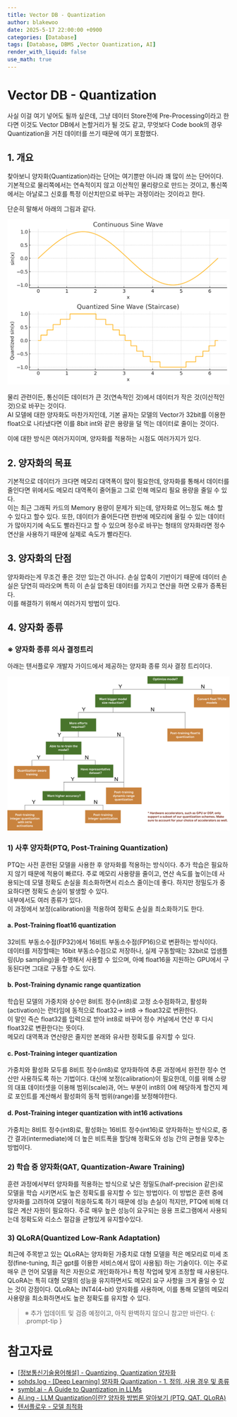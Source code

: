 ```yaml
---
title: Vector DB - Quantization
author: blakewoo
date: 2025-5-17 22:00:00 +0900
categories: [Database]
tags: [Database, DBMS ,Vector Quantization, AI]
render_with_liquid: false
use_math: true
---
```


# Vector DB - Quantization
사실 이걸 여기 넣어도 될까 싶은데, 그냥 데이터 Store전에 Pre-Processing이라고 한다면 이것도 Vector DB에서 논할거리가
될 것도 같고, 무엇보다 Code book의 경우 Quantization을 거친 데이터를 쓰기 때문에 여기 포함했다.

## 1. 개요
찾아보니 양자화(Quantization)라는 단어는 여기뿐만 아니라 꽤 많이 쓰는 단어이다. 기본적으로 물리쪽에서는
연속적이지 않고 이산적인 물리량으로 만드는 것이고, 통신쪽에서는 아날로그 신호를 특정 이산치만으로 바꾸는 과정이라는 것이라고 한다.

단순히 말해서 아래의 그림과 같다.

![img.png](/assets/blog/database/vectordb/quantization/img.png)

물리 관련이든, 통신이든 데이터가 큰 것(연속적인 것)에서 데이터가 작은 것(이산적인 것)으로 바꾸는 것이다.   
AI 모델에 대한 양자화도 마찬가지인데, 기본 골자는 모델의 Vector가 32bit를 이용한 float으로 나타냈다면
이를 8bit int와 같은 용량을 덜 먹는 데이터로 줄이는 것이다.

이에 대한 방식은 여러가지이며, 양자화를 적용하는 시점도 여러가지가 있다.

## 2. 양자화의 목표
기본적으로 데이터가 크다면 메모리 대역폭이 많이 필요한데, 양자화를 통해서 데이터를 줄인다면
위에서도 메모리 대역폭이 줄어들고 그로 인해 메모리 필요 용량을 줄일 수 있다.   
이는 최근 그래픽 카드의 Memory 용량이 문제가 되는데, 양자화로 어느정도 해소 할 수 있다고 할수 있다.
또한, 데이터가 줄어든다면 한번에 메모리에 올릴 수 있는 데이터가 많아지기에 속도도 빨라진다고 할 수 있으며
정수로 바꾸는 형태의 양자화라면 정수 연산을 사용하기 때문에 실제로 속도가 빨라진다.

## 3. 양자화의 단점
양자화라는게 무조건 좋은 것만 있는건 아니다. 손실 압축이 기반이기 때문에 데이터 손실은 당연히 따라오며
특히 이 손실 압축된 데이터를 가지고 연산을 하면 오류가 증폭된다.   
이를 해결하기 위해서 여러가지 방법이 있다.

## 4. 양자화 종류

### ※ 양자화 종류 의사 결정트리
아래는 텐서플로우 개발자 가이드에서 제공하는 양자화 종류 의사 결정 트리이다.

![img.png](/assets/blog/database/vectordb/quantization/img_1.png)

### 1) 사후 양자화(PTQ, Post-Training Quantization)
PTQ는 사전 훈련된 모델을 사용한 후 양자화를 적용하는 방식이다.
추가 학습은 필요하지 않기 때문에 적용이 빠르다. 주로 메모리 사용량을 줄이고, 연산 속도를 높이는데 사용되는데
모델 정확도 손실을 최소화하면서 리소스 줄이는데 좋다. 하지만 정밀도가 중요하다면 정확도 손실이 발생할 수 있다.   
내부에서도 여러 종류가 있다.   
이 과정에서 보정(calibration)을 적용하여 정확도 손실을 최소화하기도 한다.

#### a. Post-Training float16 quantization
32비트 부동소수점(FP32)에서 16비트 부동소수점(FP16)으로 변환하는 방식이다.   
데이터를 저장할때는 16bit 부동소수점으로 저장하나, 실제 구동할때는 32bit로 업샘플링(Up sampling)을 수행해서
사용할 수 있으며, 아예 float16을 지원하는 GPU에서 구동된다면 그대로 구동할 수도 있다.  

#### b. Post-Training dynamic range quantization
학습된 모델의 가중치와 상수만 8비트 정수(int8)로 고정 소수점화하고, 
활성화(activation)는 런타임에 동적으로 float32-> int8 -> float32로 변환한다.   
이 말인 즉슨 float32를 입력으로 받아 int8로 바꾸어 정수 커널에서 연산 후 다시 float32로 변환한다는 뜻이다.   
메모리 대역폭과 연산량은 줄지만 본래와 유사한 정확도를 유지할 수 있다.


#### c. Post-Training integer quantization
가중치와 활성화 모두를 8비트 정수(int8)로 양자화하여 추론 과정에서 완전한 정수 연산만 사용하도록 하는 기법이다.
대신에 보정(calibration)이 필요한데, 이를 위해 소량의 대표 데이터셋을 이용해
범위(scale)과, 어느 부분이 int8의 0에 해당하게 할건지 제로 포인트를 계산해서 활성화의 동적 범위(range)를 보정해야한다.


#### d. Post-Training integer quantization with int16 activations
가중치는 8비트 정수(int8)로, 활성화는 16비트 정수(int16)로 양자화하는 방식으로,
중간 결과(intermediate)에 더 높은 비트폭을 할당해 정확도와 성능 간의 균형을 맞추는 방법이다.


### 2) 학습 중 양자화(QAT, Quantization-Aware Training)
훈련 과정에서부터 양자화를 적용하는 방식으로 낮은 정밀도(half-precision 같은)로 모델을 학습 시키면서도
높은 정확도를 유지할 수 있는 방법이다. 이 방법은 훈련 중에 양자화를 고려하여 모델이 적응하도록 하기 때문에 성능 손실이 적지만,
PTQ에 비해 더 많은 계산 자원이 필요하다. 주로 매우 높은 성능이 요구되는 응용 프로그램에서 사용되는데 정확도와 리소스 절감을 균형있게 유지할수있다.


### 3) QLoRA(Quantized Low-Rank Adaptation)
최근에 주목받고 있는 QLoRA는 양자화된 가중치로 대형 모델을 적은 메모리로 미세 조정(fine-tuning, 최근 gpt를 이용한 서비스에서 많이 사용됨)
하는 기술이다. 이는 주로 매우 큰 언어 모델을 적은 자원으로 개인화하거나 특정 작업에 맞게 조정할 때 사용된다.
QLoRA는 특히 대형 모델의 성능을 유지하면서도 메모리 요구 사항을 크게 줄일 수 있는 것이 강점이다.
QLoRA는 INT4(4-bit) 양자화를 사용하며, 이를 통해 모델의 메모리 사용량을 최소화하면서도 높은 정확도를 유지할 수 있다.


> ※ 추가 업데이트 및 검증 예정이고, 아직 완벽하지 않으니 참고만 바란다.
{: .prompt-tip }


# 참고자료
- [[정보통신기술용어해설] - Quantizing, Quantization   양자화](http://www.ktword.co.kr/test/view/view.php?no=911)
- [sohds.log - [Deep Learning] 양자화 Quantization - 1. 정의, 사용 경우 및 종류](https://velog.io/@sohtks/Deep-Learning-%EC%96%91%EC%9E%90%ED%99%94-Quantization-1.-%EC%A0%95%EC%9D%98-%EC%82%AC%EC%9A%A9-%EA%B2%BD%EC%9A%B0-%EB%B0%8F-%EC%A2%85%EB%A5%98)
- [symbl.ai - A Guide to Quantization in LLMs](https://symbl.ai/developers/blog/a-guide-to-quantization-in-llms/)
- [AI.ing - LLM Quantization이란? 양자화 방법론 알아보기 (PTQ, QAT, QLoRA)](https://fcaiing.co.kr/ai_quantization/)
- [텐서플로우 - 모델 최적화](https://www.tensorflow.org/lite/performance/model_optimization?hl=ko)
